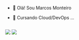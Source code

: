- 👋 Olá! Sou Marcos Monteiro
- 👀 Cursando Cloud/DevOps ...


  
  ##
 
<div> 
  <a href = "mailto:marcos.suportec@gmail.com"><img src="https://img.shields.io/badge/-Gmail-%23333?style=for-the-badge&logo=gmail&logoColor=white" target="_blank"></a>
  <a href="https://www.linkedin.com/in/marcosmonteirotec" target="_blank"><img src="https://img.shields.io/badge/-LinkedIn-%230077B5?style=for-the-badge&logo=linkedin&logoColor=white" target="_blank"></a> 
  
</div>
